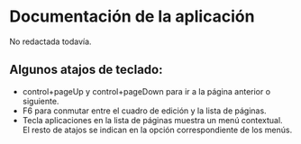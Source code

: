 # Documentación de la aplicación
No redactada todavía.

## Algunos atajos de teclado:
* control+pageUp y control+pageDown para ir a la página anterior o siguiente.
* F6 para conmutar entre el cuadro de edición y la lista de páginas.
* Tecla aplicaciones en la lista de páginas muestra un menú contextual.  
El resto de atajos se indican en la opción correspondiente de los menús.

